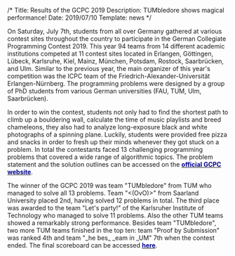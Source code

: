 /*
Title: Results of the GCPC 2019
Description: TUMbledore shows magical performance!
Date: 2019/07/10
Template: news
*/

On Saturday, July 7th, students from all over Germany gathered at various contest sites throughout the country to participate in the German Collegiate Programming Contest 2019. This year 94 teams from 14 different academic institutions competed at 11 contest sites located in Erlangen, Göttingen, Lübeck, Karlsruhe, Kiel, Mainz, München, Potsdam, Rostock, Saarbrücken, and Ulm. Similar to the previous year, the main organizer of this year's competition was the ICPC team of the Friedrich-Alexander-Universität Erlangen-Nürnberg. The programming problems were designed by a group of PhD students from various German universities (FAU, TUM, Ulm, Saarbrücken).

In order to win the contest, students not only had to find the shortest path to climb up a bouldering wall, calculate the time of music playlists and breed chameleons, they also had to analyze long-exposure black and white photographs of a spinning plane. Luckily, students were provided free pizza and snacks in order to fresh up their minds whenever they got stuck on a problem. In total the contestants faced 13 challenging programming problems that covered a wide range of algorithmic topics. The problem statement and the solution outlines can be accessed on the [<span style="color:darkblue">**official GCPC website**</span>](http://gcpc.nwerc.eu/gcpc_2019.php).

The winner of the GCPC 2019 was team "TUMbledore" from TUM who managed to solve all 13 problems. Team "<(OvO)>" from Saarland University placed 2nd, having solved 12 problems in total. The third place was awarded to the team "Let's party!" of the Karlsruher Institute of Technology who managed to solve 11 problems. Also the other TUM teams showed a remarkably strong performance. Besides team "TUMbledore", two more TUM teams finished in the top ten: team "Proof by Submission" was ranked 4th and team "\_he bes\_ \_eam in \_UM" 7th when the contest ended. The final scoreboard can be accessed [<span style="color:darkblue">**here**</span>](http://gcpc.nwerc.eu/gcpc_2019.php).
